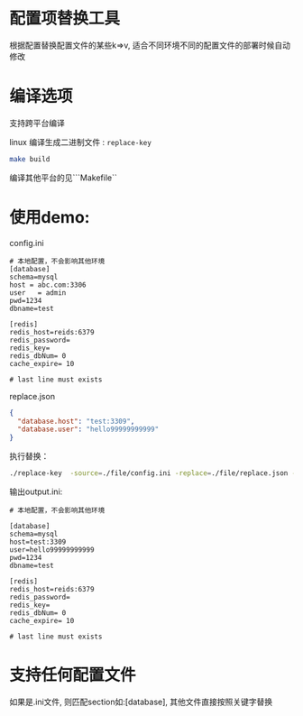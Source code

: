 # 配置项替换工具

根据配置替换配置文件的某些k=>v, 适合不同环境不同的配置文件的部署时候自动修改

# 编译选项

支持跨平台编译



linux 编译生成二进制文件 : ```replace-key```

```bash
make build
```


编译其他平台的见```Makefile``


# 使用demo:

config.ini

```.env
# 本地配置，不会影响其他环境
[database]
schema=mysql
host = abc.com:3306
user   = admin
pwd=1234
dbname=test

[redis]
redis_host=reids:6379
redis_password=
redis_key=
redis_dbNum= 0
cache_expire= 10

# last line must exists

```

replace.json

```.json
{
  "database.host": "test:3309",
  "database.user": "hello99999999999"
}
```

执行替换：
```bash
./replace-key  -source=./file/config.ini -replace=./file/replace.json -output=./file/output.ini
```

输出output.ini:

```..env
# 本地配置，不会影响其他环境

[database]
schema=mysql
host=test:3309
user=hello99999999999
pwd=1234
dbname=test

[redis]
redis_host=reids:6379
redis_password=
redis_key=
redis_dbNum= 0
cache_expire= 10

# last line must exists

```

# 支持任何配置文件

如果是.ini文件, 则匹配section如:[database], 其他文件直接按照关键字替换
